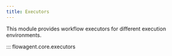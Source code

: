 ```yaml
---
title: Executors
---
```


This module provides workflow executors for different execution environments.

::: flowagent.core.executors

